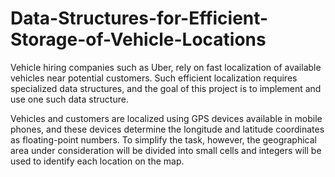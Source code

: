 # Data-Structures-for-Efficient-Storage-of-Vehicle-Locations
Vehicle hiring companies such as Uber, rely on fast localization of available vehicles near potential
customers. Such efficient localization requires specialized data structures, and the goal of this project is to implement
and use one such data structure.

Vehicles and customers are localized using GPS devices available in mobile phones, and these devices determine
the longitude and latitude coordinates as floating-point numbers. To simplify the task, however, the
geographical area under consideration will be divided into small cells and integers will be used to identify each location on the map.
